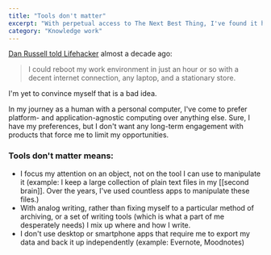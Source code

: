 ```yaml
---
title: "Tools don't matter"
excerpt: "With perpetual access to The Next Best Thing, I've found it helpful to remind myself that staying flexible around technology is a blessing."
category: "Knowledge work"
---
```

[Dan Russell told Lifehacker](https://lifehacker.com/im-dan-russell-google-research-scientist-and-this-is-1450690468) almost a decade ago:

> I could reboot my work environment in just an hour or so with a decent internet connection, any laptop, and a stationary store.

I'm yet to convince myself that is a bad idea.

In my journey as a human with a personal computer, I've come to prefer platform- and application-agnostic computing over anything else. Sure, I have my preferences, but I don't want any long-term engagement with products that force me to limit my opportunities.

### Tools don't matter means:
- I focus my attention on an object, not on the tool I can use to manipulate it (example: I keep a large collection of plain text files in my [[second brain]]. Over the years, I've used countless apps to manipulate these files.)
- With analog writing, rather than fixing myself to a particular method of archiving, or a set of writing tools (which is what a part of me desperately needs) I mix up where and how I write.
- I don't use desktop or smartphone apps that require me to export my data  and back it up independently (example: Evernote, Moodnotes)